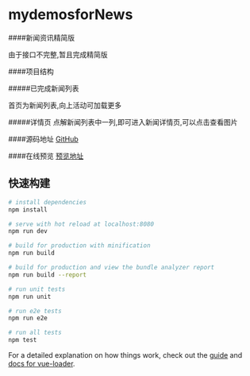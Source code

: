 # mydemosforNews

####新闻资讯精简版

   由于接口不完整,暂且完成精简版

####项目结构

#####已完成新闻列表

  首页为新闻列表,向上活动可加载更多

#####详情页
  点解新闻列表中一列,即可进入新闻详情页,可以点击查看图片


####源码地址
[GitHub](https://github.com/2902854803/mydemo)

####在线预览
[预览地址]()

## 快速构建
``` bash
# install dependencies
npm install

# serve with hot reload at localhost:8080
npm run dev

# build for production with minification
npm run build

# build for production and view the bundle analyzer report
npm run build --report

# run unit tests
npm run unit

# run e2e tests
npm run e2e

# run all tests
npm test
```

For a detailed explanation on how things work, check out the [guide](http://vuejs-templates.github.io/webpack/) and [docs for vue-loader](http://vuejs.github.io/vue-loader).
